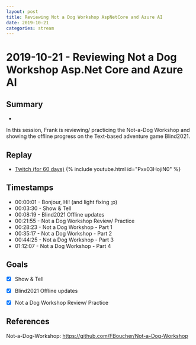 ```yaml
---
layout: post
title: Reviewing Not a Dog Workshop AspNetCore and Azure AI
date: 2019-10-21
categories: stream
---
```



# 2019-10-21 - Reviewing Not a Dog Workshop Asp.Net Core and Azure AI

## Summary
-

In this session, Frank is reviewing/ practicing the Not-a-Dog Workshop and showing the offline progress on the Text-based adventure game Blind2021.

## Replay


- [Twitch (for 60 days)](https://www.twitch.tv/videos/497809804)
{% include youtube.html id="Pxx03HojiN0" %}
<br/><!--more-->


## Timestamps


- 00:00:01 - Bonjour, Hi! (and light fixing ;p)
- 00:03:30 - Show & Tell
- 00:08:19 - Blind2021 Offline updates
- 00:21:55 - Not a Dog Workshop Review/ Practice
- 00:28:23 - Not a Dog Workshop - Part 1
- 00:35:17 - Not a Dog Workshop - Part 2
- 00:44:25 - Not a Dog Workshop - Part 3
- 01:12:07 - Not a Dog Workshop - Part 4


Goals
-----

- [X] Show & Tell
- [X] Blind2021 Offline updates
- [X] Not a Dog Workshop Review/ Practice



References
----------

Not-a-Dog-Workshop: https://github.com/FBoucher/Not-a-Dog-Workshop
